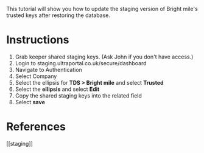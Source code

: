 This tutorial will show you how to update the staging version of Bright mile's trusted keys after restoring the database.

# Instructions

1. Grab keeper shared staging keys. (Ask John if you don't have access.)
2. Login to staging.ultraportal.co.uk/secure/dashboard
3. Navigate to Authentication
4. Select Company
5. Select the ellipsis for **TDS > Bright mile** and select **Trusted**
6. Select the **ellipsis** and select **Edit**
7. Copy the shared staging keys into the related field
8. Select **save**

# References

[[staging]]

